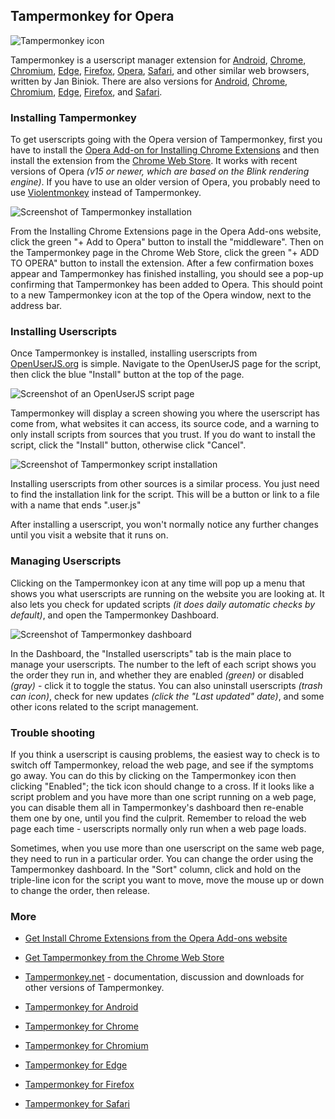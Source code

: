## Tampermonkey for Opera

![Tampermonkey icon][tampermonkeyIcon]

Tampermonkey is a userscript manager extension for [Android][android], [Chrome][Chrome], [Chromium][Chromium], [Edge][Edge], [Firefox][firefox], [Opera][Opera], [Safari][Safari], and other similar web browsers, written by Jan Biniok. There are also versions for [Android][tampermonkeyForAndroid], [Chrome][tampermonkeyForChrome], [Chromium][tampermonkeyForChromium], [Edge][tampermonkeyForEdge], [Firefox][tamperMonkeyForFirefox], and [Safari][tampermonkeyForSafari].

### Installing Tampermonkey

To get userscripts going with the Opera version of Tampermonkey, first you have to install the [Opera Add-on for Installing Chrome Extensions][operaAddons] and then install the extension from the [Chrome Web Store][gooChromeWebStoreTampermonkey]. It works with recent versions of Opera *(v15 or newer, which are based on the Blink rendering engine)*. If you have to use an older version of Opera, you probably need to use [Violentmonkey][violentMonkeyForOpera] instead of Tampermonkey.

![Screenshot of Tampermonkey installation][tampermonkeyOperaScreenshot1]

From the Installing Chrome Extensions page in the Opera Add-ons website, click the green "+ Add to Opera" button to install the "middleware". Then on the Tampermonkey page in the Chrome Web Store, click the green "+ ADD TO OPERA" button to install the extension. After a few confirmation boxes appear and Tampermonkey has finished installing, you should see a pop-up confirming that Tampermonkey has been added to Opera. This should point to a new Tampermonkey icon at the top of the Opera window, next to the address bar.

### Installing Userscripts

Once Tampermonkey is installed, installing userscripts from [OpenUserJS.org][oujs] is simple. Navigate to the OpenUserJS page for the script, then click the blue "Install" button at the top of the page.

![Screenshot of an OpenUserJS script page][oujsScriptPageScreenshot1]

Tampermonkey will display a screen showing you where the userscript has come from, what websites it can access, its source code, and a warning to only install scripts from sources that you trust. If you do want to install the script, click the "Install" button, otherwise click "Cancel".

![Screenshot of Tampermonkey script installation][tampermonkeyOperaScreenshot2]

Installing userscripts from other sources is a similar process. You just need to find the installation link for the script. This will be a button or link to a file with a name that ends ".user.js"

After installing a userscript, you won't normally notice any further changes until you visit a website that it runs on.

### Managing Userscripts

Clicking on the Tampermonkey icon at any time will pop up a menu that shows you what userscripts are running on the website you are looking at. It also lets you check for updated scripts *(it does daily automatic checks by default)*, and open the Tampermonkey Dashboard.

![Screenshot of Tampermonkey dashboard][tampermonkeyOperaScreenshot3]

In the Dashboard, the "Installed userscripts" tab is the main place to manage your userscripts. The number to the left of each script shows you the order they run in, and whether they are enabled *(green)* or disabled *(gray)* - click it to toggle the status. You can also uninstall userscripts *(trash can icon)*, check for new updates *(click the "Last updated" date)*, and some other icons related to the script management.

### Trouble shooting

If you think a userscript is causing problems, the easiest way to check is to switch off Tampermonkey, reload the web page, and see if the symptoms go away. You can do this by clicking on the Tampermonkey icon then clicking "Enabled"; the tick icon should change to a cross. If it looks like a script problem and you have more than one script running on a web page, you can disable them all in Tampermonkey's dashboard then re-enable them one by one, until you find the culprit. Remember to reload the web page each time - userscripts normally only run when a web page loads.

Sometimes, when you use more than one userscript on the same web page, they need to run in a particular order. You can change the order using the Tampermonkey dashboard. In the "Sort" column, click and hold on the triple-line icon for the script you want to move, move the mouse up or down to change the order, then release.

### More

* [Get Install Chrome Extensions from the Opera Add-ons website][operaAddons]
* [Get Tampermonkey from the Chrome Web Store][gooChromeWebStoreTampermonkey]
* [Tampermonkey.net][tampermonkeyNet] - documentation, discussion and downloads for other versions of Tampermonkey.

* [Tampermonkey for Android][tampermonkeyForAndroid]
* [Tampermonkey for Chrome][tampermonkeyForChrome]
* [Tampermonkey for Chromium][tampermonkeyForChromium]
* [Tampermonkey for Edge][tampermonkeyForEdge]
* [Tampermonkey for Firefox][tampermonkeyForFirefox]
* [Tampermonkey for Safari][tampermonkeyForSafari]

<!-- # References -->

<!-- ## Statics -->
[githubFavicon]: https://assets-cdn.github.com/favicon.ico
[oujsFavicon]: https://raw.githubusercontent.com/OpenUserJs/OpenUserJS.org/master/public/images/favicon16.png
[oujs]: https://openuserjs.org/

<!-- ## Browser pages -->
[android]: Android
[chrome]: Chrome
[chromium]: Chromium
[edge]: Edge
[firefox]: Firefox
[opera]: Opera
[safari]: Safari

<!-- ## .user.js engine external linkage -->
[tampermonkeyIcon]: https://raw.githubusercontent.com/wiki/OpenUserJS/OpenUserJS.org/images/tampermonkey_icon.png "Tampermonkey"
[tampermonkeyNet]: http://tampermonkey.net/
[operaAddons]: https://addons.opera.com/en/extensions/details/install-chrome-extensions/
[gooChromeWebStoreTampermonkey]: https://chrome.google.com/webstore/detail/tampermonkey/dhdgffkkebhmkfjojejmpbldmpobfkfo

<!-- ## Screenshots -->
[tampermonkeyOperaScreenshot1]: https://raw.githubusercontent.com/wiki/OpenUserJS/OpenUserJS.org/images/tampermonkey_op1.gif "Tampermonkey installed"
[oujsScriptPageScreenshot1]: https://raw.githubusercontent.com/wiki/OpenUserJS/OpenUserJS.org/images/openuserjs_script.gif "Ready to install a script"
[tampermonkeyOperaScreenshot2]: https://raw.githubusercontent.com/wiki/OpenUserJS/OpenUserJS.org/images/tampermonkey_op4.gif "Installing a script"
[tampermonkeyOperaScreenshot3]: https://raw.githubusercontent.com/wiki/OpenUserJS/OpenUserJS.org/images/tampermonkey_op5.png "Tampermonkey Dashboard"

<!-- ## Other related .user.js engine internal pages -->
[tampermonkeyForAndroid]: Tampermonkey-for-Android
[tampermonkeyForChrome]: Tampermonkey-for-Chrome
[tampermonkeyForChromium]: Tampermonkey-for-Chromium
[tampermonkeyForEdge]: Tampermonkey-for-Edge
[tampermonkeyForFirefox]: Tampermonkey-for-Firefox
[tampermonkeyForSafari]: Tampermonkey-for-Safari

[violentMonkeyForOpera]: Violentmonkey-for-Opera
